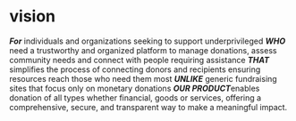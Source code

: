# vision


***For*** individuals and organizations seeking to support underprivileged 
***WHO*** need a trustworthy and organized platform to manage donations, assess community needs and connect with people requiring assistance 
***THAT*** simplifies the process of connecting donors and recipients ensuring resources reach those who need them most 
***UNLIKE*** generic fundraising sites that focus only on monetary donations 
***OUR PRODUCT***enables donation of all types whether financial, goods or services, offering a comprehensive, secure, and transparent way to make a meaningful impact.
